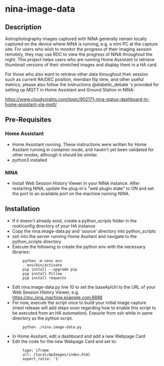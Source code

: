 # nina-image-data

## Description

Astrophotography images captured with NINA generally remain locally captured on the device where NINA is running, e.g. a mini PC at the capture site. For users who wish to monitor the progress of their imaging session remotely, they may use RDC to view the progress of NINA throughout the night. This project helps users who are running Home Assistant to retrieve thumbnail versions of their stretched images and display them in a HA card. 

For those who also want to retrieve other data throughout their session such as current RA/DEC position, meridian flip time, and other useful metrics, please also follow the instructions @diabetic_debate 's provided for setting up MQTT in Home Assistant and Ground Station in NINA:

https://www.cloudynights.com/topic/902171-nina-status-dashboard-in-home-assistant-via-mqtt/

## Pre-Requisites

### Home Assistant
- Home Assistant running. These instructions were written for Home Assitant running in container mode, and haven't yet been validated for other modes, although it should be similar.
- python3 installed

### NINA
- Install Web Session History Viewer in your NINA instance. After restarting NINA, update the plug-in's "web plugin state" to ON and set the port to an available port on the machine running NINA.

## Installation

- If it doesn't already exist, create a python_scripts folder in the root/config directory of your HA instance
- Copy the nina.image-data.py and 'source' directory into python_scripts
- ssh into the server running Home Assitant and navigate to the python_scripts directory
- Execute the following to create the python env with the necessary libraries:
```
		python -m venv env
		. env/bin/activate
		pip install --upgrade pip
		pip install Pillow
		pip install requests
```
- Edit nina.image-data.py line 10 to set the baseApiUrl to the URL of your Web Session History Viewer, e.g. https://my_nina_machine.example.com:8888
- For now, execute the script once to build your initial image capture (mext release will add steps soon regarding how to enable this script to be executed from an HA automation). Exeucte from ssh while in same directory as the python script.
```
		python ./nina.image-data.py
```
 
- In Home Assitant, edit a dashboard and add a new Webpage Card
- Edit the code for the new Webpage Card and set to:
```
		type: iframe
		url: /local/ApImages/index.html
		aspect_ratio: '1'
```


